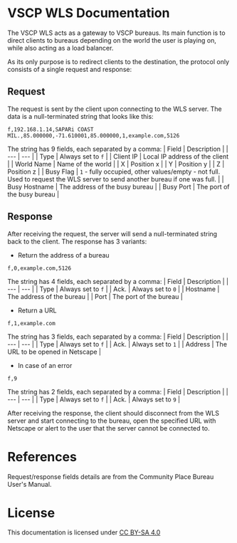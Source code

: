 # VSCP WLS Documentation
The VSCP WLS acts as a gateway to VSCP bureaus. Its main function is to direct clients to bureaus depending on the world the user is playing on, while also acting as a load balancer.

As its only purpose is to redirect clients to the destination, the protocol only consists of a single request and response:

## Request
The request is sent by the client upon connecting to the WLS server. The data is a null-terminated string that looks like this:

```
f,192.168.1.14,SAPARi COAST MIL.,85.000000,-71.610001,85.000000,1,example.com,5126
```

The string has 9 fields, each separated by a comma:
| Field | Description |
| --- | --- |
| Type | Always set to `f` |
| Client IP | Local IP address of the client |
| World Name | Name of the world |
| X | Position x |
| Y | Position y |
| Z | Position z |
| Busy Flag | `1` - fully occupied, other values/empty - not full. Used to request the WLS server to send another bureau if one was full. |
| Busy Hostname | The address of the busy bureau |
| Busy Port | The port of the busy bureau |


## Response
After receiving the request, the server will send a null-terminated string back to the client. The response has 3 variants:

- Return the address of a bureau
```
f,0,example.com,5126
```

The string has 4 fields, each separated by a comma:
| Field | Description |
| --- | --- |
| Type | Always set to `f` |
| Ack. | Always set to `0` |
| Hostname | The address of the bureau |
| Port | The port of the bureau |

- Return a URL
```
f,1,example.com
```

The string has 3 fields, each separated by a comma:
| Field | Description |
| --- | --- |
| Type | Always set to `f` |
| Ack. | Always set to `1` |
| Address | The URL to be opened in Netscape |

- In case of an error
```
f,9
```

The string has 2 fields, each separated by a comma:
| Field | Description |
| --- | --- |
| Type | Always set to `f` |
| Ack. | Always set to `9` |

After receiving the response, the client should disconnect from the WLS server and start connecting to the bureau, open the specified URL with Netscape or alert to the user that the server cannot be connected to.

# References
Request/response fields details are from the Community Place Bureau User's Manual.

# License
This documentation is licensed under [CC BY-SA 4.0](https://creativecommons.org/licenses/by-sa/4.0)
